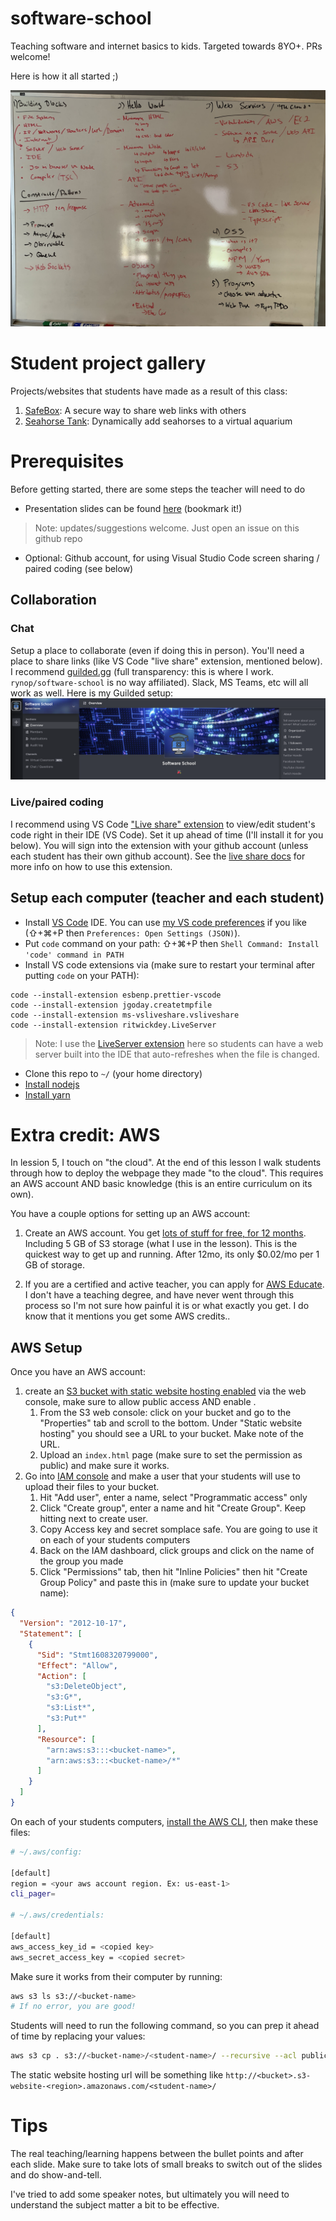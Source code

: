 # software-school

Teaching software and internet basics to kids. Targeted towards 8YO+. PRs welcome!

Here is how it all started ;)

![my whiteboard](./assets/whiteboard-ideas.jpg)

# Student project gallery

Projects/websites that students have made as a result of this class:

1. [SafeBox](https://kids.pwebo.com/safebox/): A secure way to share web links with others
2. [Seahorse Tank](https://kids.pwebo.com/seahorse-tank/): Dynamically add seahorses to a virtual aquarium

# Prerequisites

Before getting started, there are some steps the teacher will need to do

- Presentation slides can be found [here](https://docs.google.com/presentation/d/1ZBV382xmKHYd6rEfKVmPTAwuuC0Ok2Nsl5CspRlGBlA/edit?usp=sharing) (bookmark it!)
> Note: updates/suggestions welcome. Just open an issue on this github repo
- Optional: Github account, for using Visual Studio Code screen sharing / paired coding (see below)

## Collaboration

### Chat

Setup a place to collaborate (even if doing this in person). You'll need a place to share links (like VS Code "live share" extension, mentioned below). I recommend [guilded.gg](https://www.guilded.gg) (full transparency: this is where I work. `rynop/software-school` is no way affiliated).  Slack, MS Teams, etc will all work as well.  Here is my Guilded setup:
![alt text](./assets/guilded-server.png)

### Live/paired coding 

I recommend using VS Code ["Live share" extension](https://marketplace.visualstudio.com/items?itemName=MS-vsliveshare.vsliveshare-pack) to view/edit  student's code right in their IDE (VS Code).  Set it up ahead of time (I'll install it for you below).  You will sign into the extension with your github account (unless each student has their own github account).  See the [live share docs](https://docs.microsoft.com/en-us/visualstudio/liveshare/) for more info on how to use this extension.

## Setup each computer (teacher and each student)

- Install [VS Code](https://code.visualstudio.com) IDE.  You can use [my VS code preferences](./prereqs/vscode-prefs.json) if you like (⇧+⌘+P then `Preferences: Open Settings (JSON)`).
- Put `code` command on your path: ⇧+⌘+P then `Shell Command: Install 'code' command in PATH`
- Install VS code extensions via (make sure to restart your terminal after putting `code` on your PATH):
```
code --install-extension esbenp.prettier-vscode
code --install-extension jgoday.createtmpfile
code --install-extension ms-vsliveshare.vsliveshare
code --install-extension ritwickdey.LiveServer
```
> Note: I use the [LiveServer extension](https://marketplace.visualstudio.com/items?itemName=ritwickdey.LiveServer) here so students can have a web server built into the IDE that auto-refreshes when the file is changed.
- Clone this repo to `~/` (your home directory)
- [Install nodejs](https://nodejs.org/tr/download/package-manager)
- [Install yarn](https://classic.yarnpkg.com/en/docs/install/#mac-stable)

# Extra credit: AWS

In lession 5, I touch on "the cloud".  At the end of this lesson I walk students through how to deploy the webpage they made "to the cloud".  This requires an AWS account AND basic knowledge (this is an entire curriculum on its own).

You have a couple options for setting up an AWS account:

1. Create an AWS account. You get [lots of stuff for free, for 12 months](https://aws.amazon.com/free/?all-free-tier.sort-by=item.additionalFields.SortRank&all-free-tier.sort-order=asc). Including 5 GB of S3 storage (what I use in the lesson). This is the quickest way to get up and running. After 12mo, its only $0.02/mo per 1 GB of storage.

1. If you are a certified and active teacher, you can apply for [AWS Educate](https://aws.amazon.com/education/awseducate/).  I don't have a teaching degree, and have never went through this process so I'm not sure how painful it is or what exactly you get.  I do know that it mentions you get some AWS credits..

## AWS Setup

Once you have an AWS account: 

1. create an [S3 bucket with static website hosting enabled](https://docs.aws.amazon.com/AmazonS3/latest/dev/HowDoIWebsiteConfiguration.html) via the web console, make sure to allow public access AND enable .
    1. From the S3 web console: click on your bucket and go to the "Properties" tab and scroll to the bottom. Under "Static website hosting" you should see a URL to your bucket. Make note of the URL.
    1. Upload an `index.html` page (make sure to set the permission as public) and make sure it works.
1. Go into [IAM console](https://console.aws.amazon.com/iam/home) and make a user that your students will use to upload their files to your bucket.
    1. Hit "Add user", enter a name, select "Programmatic access" only
    1. Click "Create group", enter a name and hit "Create Group".  Keep hitting next to create user.
    1. Copy Access key and secret somplace safe. You are going to use it on each of your students computers
    1. Back on the IAM dashboard, click groups and click on the name of the group you made
    1. Click "Permissions" tab, then hit "Inline Policies" then hit "Create Group Policy" and paste this in (make sure to update your bucket name):
```json
{
  "Version": "2012-10-17",
  "Statement": [
    {
      "Sid": "Stmt1608320799000",
      "Effect": "Allow",
      "Action": [
        "s3:DeleteObject",
        "s3:G*",
        "s3:List*",
        "s3:Put*"
      ],
      "Resource": [
        "arn:aws:s3:::<bucket-name>",
        "arn:aws:s3:::<bucket-name>/*"
      ]
    }
  ]
}
```

On each of your students computers, [install the AWS CLI](https://docs.aws.amazon.com/cli/latest/userguide/install-cliv2.html), then make these files:

```bash
# ~/.aws/config:

[default]
region = <your aws account region. Ex: us-east-1>
cli_pager=

# ~/.aws/credentials:

[default]
aws_access_key_id = <copied key>
aws_secret_access_key = <copied secret>
```

Make sure it works from their computer by running:

```bash
aws s3 ls s3://<bucket-name>
# If no error, you are good!
```

Students will need to run the following command, so you can prep it ahead of time by replacing your values:

```bash
aws s3 cp . s3://<bucket-name>/<student-name>/ --recursive --acl public-read
```

The static website hosting url will be something like `http://<bucket>.s3-website-<region>.amazonaws.com/<student-name>/`

# Tips

The real teaching/learning happens between the bullet points and after each slide.  Make sure to take lots of small breaks to switch out of the slides and do show-and-tell.

I've tried to add some speaker notes, but ultimately you will need to understand the subject matter a bit to be effective.
